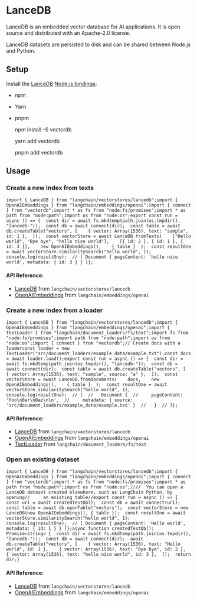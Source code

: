 LanceDB
=======

LanceDB is an embedded vector database for AI applications. It is open source and distributed with an Apache-2.0 license.

LanceDB datasets are persisted to disk and can be shared between Node.js and Python.

Setup[](#setup "Direct link to Setup")
---------------------------------------

Install the [LanceDB](https://github.com/lancedb/lancedb) [Node.js bindings](https://www.npmjs.com/package/vectordb):

*   npm
*   Yarn
*   pnpm

    npm install -S vectordb

    yarn add vectordb

    pnpm add vectordb

Usage[](#usage "Direct link to Usage")
---------------------------------------

### Create a new index from texts[](#create-a-new-index-from-texts "Direct link to Create a new index from texts")

    import { LanceDB } from "langchain/vectorstores/lancedb";import { OpenAIEmbeddings } from "langchain/embeddings/openai";import { connect } from "vectordb";import * as fs from "node:fs/promises";import * as path from "node:path";import os from "node:os";export const run = async () => {  const dir = await fs.mkdtemp(path.join(os.tmpdir(), "lancedb-"));  const db = await connect(dir);  const table = await db.createTable("vectors", [    { vector: Array(1536), text: "sample", id: 1 },  ]);  const vectorStore = await LanceDB.fromTexts(    ["Hello world", "Bye bye", "hello nice world"],    [{ id: 2 }, { id: 1 }, { id: 3 }],    new OpenAIEmbeddings(),    { table }  );  const resultOne = await vectorStore.similaritySearch("hello world", 1);  console.log(resultOne);  // [ Document { pageContent: 'hello nice world', metadata: { id: 3 } } ]};

#### API Reference:

*   [LanceDB](/docs/api/vectorstores_lancedb/classes/LanceDB) from `langchain/vectorstores/lancedb`
*   [OpenAIEmbeddings](/docs/api/embeddings_openai/classes/OpenAIEmbeddings) from `langchain/embeddings/openai`

### Create a new index from a loader[](#create-a-new-index-from-a-loader "Direct link to Create a new index from a loader")

    import { LanceDB } from "langchain/vectorstores/lancedb";import { OpenAIEmbeddings } from "langchain/embeddings/openai";import { TextLoader } from "langchain/document_loaders/fs/text";import fs from "node:fs/promises";import path from "node:path";import os from "node:os";import { connect } from "vectordb";// Create docs with a loaderconst loader = new TextLoader("src/document_loaders/example_data/example.txt");const docs = await loader.load();export const run = async () => {  const dir = await fs.mkdtemp(path.join(os.tmpdir(), "lancedb-"));  const db = await connect(dir);  const table = await db.createTable("vectors", [    { vector: Array(1536), text: "sample", source: "a" },  ]);  const vectorStore = await LanceDB.fromDocuments(    docs,    new OpenAIEmbeddings(),    { table }  );  const resultOne = await vectorStore.similaritySearch("hello world", 1);  console.log(resultOne);  // [  //   Document {  //     pageContent: 'Foo\nBar\nBaz\n\n',  //     metadata: { source: 'src/document_loaders/example_data/example.txt' }  //   }  // ]};

#### API Reference:

*   [LanceDB](/docs/api/vectorstores_lancedb/classes/LanceDB) from `langchain/vectorstores/lancedb`
*   [OpenAIEmbeddings](/docs/api/embeddings_openai/classes/OpenAIEmbeddings) from `langchain/embeddings/openai`
*   [TextLoader](/docs/api/document_loaders_fs_text/classes/TextLoader) from `langchain/document_loaders/fs/text`

### Open an existing dataset[](#open-an-existing-dataset "Direct link to Open an existing dataset")

    import { LanceDB } from "langchain/vectorstores/lancedb";import { OpenAIEmbeddings } from "langchain/embeddings/openai";import { connect } from "vectordb";import * as fs from "node:fs/promises";import * as path from "node:path";import os from "node:os";////  You can open a LanceDB dataset created elsewhere, such as LangChain Python, by opening//     an existing table//export const run = async () => {  const uri = await createdTestDb();  const db = await connect(uri);  const table = await db.openTable("vectors");  const vectorStore = new LanceDB(new OpenAIEmbeddings(), { table });  const resultOne = await vectorStore.similaritySearch("hello world", 1);  console.log(resultOne);  // [ Document { pageContent: 'Hello world', metadata: { id: 1 } } ]};async function createdTestDb(): Promise<string> {  const dir = await fs.mkdtemp(path.join(os.tmpdir(), "lancedb-"));  const db = await connect(dir);  await db.createTable("vectors", [    { vector: Array(1536), text: "Hello world", id: 1 },    { vector: Array(1536), text: "Bye bye", id: 2 },    { vector: Array(1536), text: "hello nice world", id: 3 },  ]);  return dir;}

#### API Reference:

*   [LanceDB](/docs/api/vectorstores_lancedb/classes/LanceDB) from `langchain/vectorstores/lancedb`
*   [OpenAIEmbeddings](/docs/api/embeddings_openai/classes/OpenAIEmbeddings) from `langchain/embeddings/openai`
